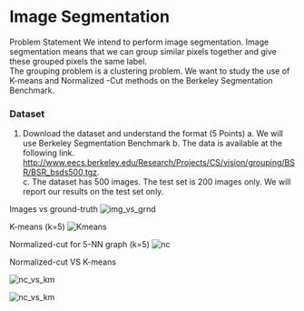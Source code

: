 # Image Segmentation

Problem Statement
We intend to perform image segmentation. Image segmentation means that we can group similar pixels together and give these grouped pixels the same label.  
The grouping problem is a clustering problem. We want to study the use of K-means and Normalized -Cut methods on the Berkeley Segmentation Benchmark. 

### Dataset
1. Download the dataset and understand the format (5 Points)
a. We will use Berkeley Segmentation Benchmark
b. The data is available at the following link. http://www.eecs.berkeley.edu/Research/Projects/CS/vision/grouping/BSR/BSR_bsds500.tgz.  
c. The dataset has 500 images. The test set is 200 images only. We will report our results on the test set only.

Images vs ground-truth
![img_vs_grnd](https://github.com/youssef-ahmed/cs421-data-mining/blob/master/Assignment_5/screens/img_vs_grnd.png)

K-means (k=5)
![Kmeans](https://github.com/youssef-ahmed/cs421-data-mining/blob/master/Assignment_5/screens/Kmeans.PNG)


Normalized-cut for 5-NN graph (k=5)
![nc](https://github.com/youssef-ahmed/cs421-data-mining/blob/master/Assignment_5/screens/NC_5NN.PNG)

Normalized-cut VS K-means  

![nc_vs_km](https://github.com/youssef-ahmed/cs421-data-mining/blob/master/Assignment_5/screens/km_vs_nc_0.PNG)

![nc_vs_km](https://github.com/youssef-ahmed/cs421-data-mining/blob/master/Assignment_5/screens/km_vs_nc_1.PNG)

